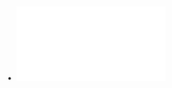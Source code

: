 - ![@Jarrell | The Significance and Evolution of Menstruation ~Best Practice & Research Clinical Obstetrics & Gynaecology Jan 23 2018.pdf](../assets/@Jarrell_|_The_Significance_and_Evolution_of_Menstruation_~Best_Practice_&_Research_Clinical_Obstetrics_&_Gynaecology_Jan_23_2018_1715307819298_0.pdf)